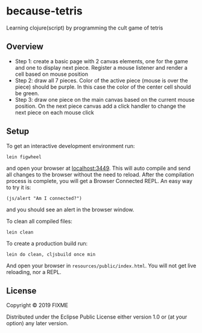 # because-tetris

Learning clojure(script) by programming the cult game of tetris

## Overview


- Step 1: create a basic page with 2 canvas elements, one for the game and one to display next piece. Register a mouse listener and render a cell based on mouse position
- Step 2: draw all 7 pieces. Color of the active piece (mouse is over the piece) should be purple. In this case the color of the center cell should be green.
- Step 3: draw one piece on the main canvas based on the current mouse position. On the next piece canvas add a click handler to change the next piece on each mouse click


## Setup

To get an interactive development environment run:

    lein figwheel

and open your browser at [localhost:3449](http://localhost:3449/).
This will auto compile and send all changes to the browser without the
need to reload. After the compilation process is complete, you will
get a Browser Connected REPL. An easy way to try it is:

    (js/alert "Am I connected?")

and you should see an alert in the browser window.

To clean all compiled files:

    lein clean

To create a production build run:

    lein do clean, cljsbuild once min

And open your browser in `resources/public/index.html`. You will not
get live reloading, nor a REPL. 

## License

Copyright © 2019 FIXME

Distributed under the Eclipse Public License either version 1.0 or (at your option) any later version.

